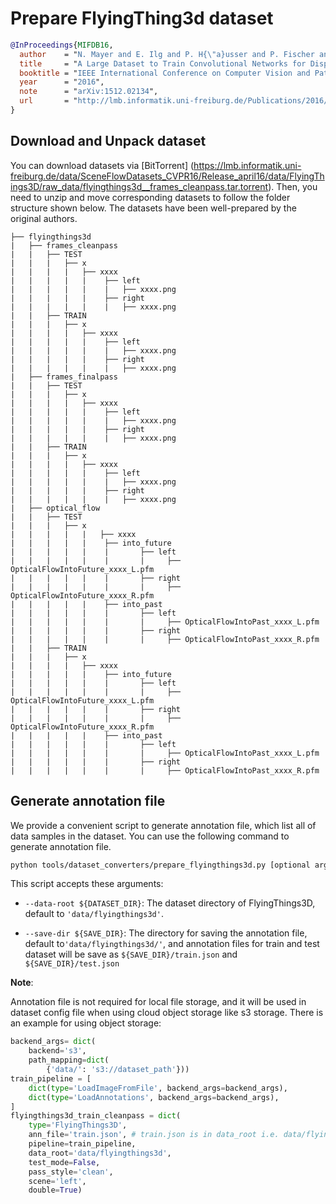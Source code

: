# Prepare FlyingThing3d dataset

<!-- [DATASET] -->

```bibtex
@InProceedings{MIFDB16,
  author    = "N. Mayer and E. Ilg and P. H{\"a}usser and P. Fischer and D. Cremers and A. Dosovitskiy and T. Brox",
  title     = "A Large Dataset to Train Convolutional Networks for Disparity, Optical Flow, and Scene Flow Estimation",
  booktitle = "IEEE International Conference on Computer Vision and Pattern Recognition (CVPR)",
  year      = "2016",
  note      = "arXiv:1512.02134",
  url       = "http://lmb.informatik.uni-freiburg.de/Publications/2016/MIFDB16"
}
```

## Download and Unpack dataset

You can download datasets via \[BitTorrent\] (https://lmb.informatik.uni-freiburg.de/data/SceneFlowDatasets_CVPR16/Release_april16/data/FlyingThings3D/raw_data/flyingthings3d__frames_cleanpass.tar.torrent). Then, you need to unzip and move corresponding datasets to follow the folder structure shown below. The datasets have been well-prepared by the original authors.

```text
├── flyingthings3d
|   ├── frames_cleanpass
|   |   ├── TEST
|   |   |   ├── x
|   |   |   |   ├── xxxx
|   |   |   |   |    ├── left
|   |   |   |   |    |   ├── xxxx.png
|   |   |   |   |    ├── right
|   |   |   |   |    |   ├── xxxx.png
|   |   ├── TRAIN
|   |   |   ├── x
|   |   |   |   ├── xxxx
|   |   |   |   |    ├── left
|   |   |   |   |    |   ├── xxxx.png
|   |   |   |   |    ├── right
|   |   |   |   |    |   ├── xxxx.png
|   ├── frames_finalpass
|   |   ├── TEST
|   |   |   ├── x
|   |   |   |   ├── xxxx
|   |   |   |   |    ├── left
|   |   |   |   |    |   ├── xxxx.png
|   |   |   |   |    ├── right
|   |   |   |   |    |   ├── xxxx.png
|   |   ├── TRAIN
|   |   |   ├── x
|   |   |   |   ├── xxxx
|   |   |   |   |    ├── left
|   |   |   |   |    |   ├── xxxx.png
|   |   |   |   |    ├── right
|   |   |   |   |    |   ├── xxxx.png
|   ├── optical_flow
|   |   ├── TEST
|   |   |   ├── x
|   |   |   |   |   ├── xxxx
|   |   |   |   |    ├── into_future
|   |   |   |   |    |       ├── left
|   |   |   |   |    |       |     ├── OpticalFlowIntoFuture_xxxx_L.pfm
|   |   |   |   |    |       ├── right
|   |   |   |   |    |       |     ├── OpticalFlowIntoFuture_xxxx_R.pfm
|   |   |   |   |    ├── into_past
|   |   |   |   |    |       ├── left
|   |   |   |   |    |       |     ├── OpticalFlowIntoPast_xxxx_L.pfm
|   |   |   |   |    |       ├── right
|   |   |   |   |    |       |     ├── OpticalFlowIntoPast_xxxx_R.pfm
|   |   ├── TRAIN
|   |   |   ├── x
|   |   |   |   ├── xxxx
|   |   |   |   |    ├── into_future
|   |   |   |   |    |       ├── left
|   |   |   |   |    |       |     ├── OpticalFlowIntoFuture_xxxx_L.pfm
|   |   |   |   |    |       ├── right
|   |   |   |   |    |       |     ├── OpticalFlowIntoFuture_xxxx_R.pfm
|   |   |   |   |    ├── into_past
|   |   |   |   |    |       ├── left
|   |   |   |   |    |       |     ├── OpticalFlowIntoPast_xxxx_L.pfm
|   |   |   |   |    |       ├── right
|   |   |   |   |    |       |     ├── OpticalFlowIntoPast_xxxx_R.pfm
```

## Generate annotation file

We provide a convenient script to generate annotation file, which list all of data samples in the dataset.
You can use the following command to generate annotation file.

```bash
python tools/dataset_converters/prepare_flyingthings3d.py [optional arguments]
```

This script accepts these arguments:

- `--data-root ${DATASET_DIR}`: The dataset directory of FlyingThings3D, default to `'data/flyingthings3d'`.

- `--save-dir ${SAVE_DIR}`: The directory for saving the annotation file, default to`'data/flyingthings3d/'`,
  and annotation files for train and test dataset will be save as `${SAVE_DIR}/train.json` and `${SAVE_DIR}/test.json`

**Note**:

Annotation file is not required for local file storage, and it will be used in dataset config file when using cloud object storage like s3 storage. There is an example for using object storage:

```python
backend_args= dict(
    backend='s3',
    path_mapping=dict(
        {'data/': 's3://dataset_path'}))
train_pipeline = [
    dict(type='LoadImageFromFile', backend_args=backend_args),
    dict(type='LoadAnnotations', backend_args=backend_args),
]
flyingthings3d_train_cleanpass = dict(
    type='FlyingThings3D',
    ann_file='train.json', # train.json is in data_root i.e. data/flyingthings3d/
    pipeline=train_pipeline,
    data_root='data/flyingthings3d',
    test_mode=False,
    pass_style='clean',
    scene='left',
    double=True)
```
